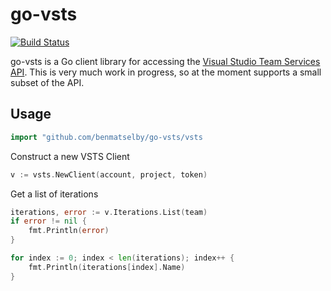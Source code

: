 go-vsts
=======

[![Build Status](https://travis-ci.org/benmatselby/go-vsts.png?branch=master)](https://travis-ci.org/benmatselby/go-vsts)

go-vsts is a Go client library for accessing the [Visual Studio Team Services API](https://docs.microsoft.com/en-gb/rest/api/vsts/). This is very much work in progress, so at the moment supports a small subset of the API.


## Usage

```go
import "github.com/benmatselby/go-vsts/vsts
```

Construct a new VSTS Client

```go
v := vsts.NewClient(account, project, token)
```

Get a list of iterations

```go
iterations, error := v.Iterations.List(team)
if error != nil {
    fmt.Println(error)
}

for index := 0; index < len(iterations); index++ {
    fmt.Println(iterations[index].Name)
}
```
